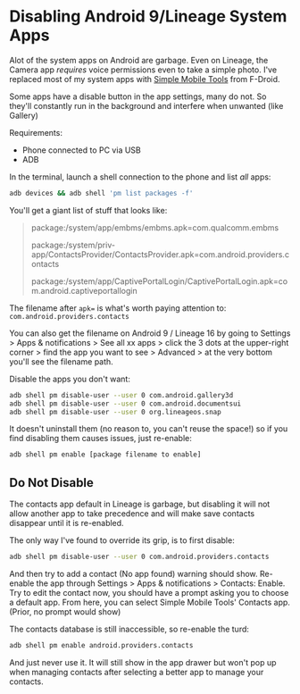 # Disabling Android 9/Lineage System Apps
Alot of the system apps on Android are garbage.  Even on Lineage, the Camera app *requires* voice permissions even to take a simple photo.
I've replaced most of my system apps with [Simple Mobile Tools](https://www.simplemobiletools.com/) from F-Droid.

Some apps have a disable button in the app settings, many do not.  So they'll constantly run in the background and interfere when unwanted (like Gallery)

Requirements:
- Phone connected to PC via USB
- ADB

In the terminal, launch a shell connection to the phone and list *all* apps:
```bash
adb devices && adb shell 'pm list packages -f'
```

You'll get a giant list of stuff that looks like:
> package:/system/app/embms/embms.apk=com.qualcomm.embms
>
> package:/system/priv-app/ContactsProvider/ContactsProvider.apk=com.android.providers.contacts
>
> package:/system/app/CaptivePortalLogin/CaptivePortalLogin.apk=com.android.captiveportallogin

The filename after `apk=` is what's worth paying attention to: `com.android.providers.contacts`

You can also get the filename on Android 9 / Lineage 16 by going to Settings > Apps & notifications > See all xx apps > click the 3 dots at the upper-right corner > find the app you want to see > Advanced > at the very bottom you'll see the filename path.

Disable the apps you don't want:
```bash
adb shell pm disable-user --user 0 com.android.gallery3d
adb shell pm disable-user --user 0 com.android.documentsui
adb shell pm disable-user --user 0 org.lineageos.snap
```

It doesn't uninstall them (no reason to, you can't reuse the space!) so if you find disabling them causes issues, just re-enable:
```bash
adb shell pm enable [package filename to enable]
```

## Do Not Disable
The contacts app default in Lineage is garbage, but disabling it will not allow another app to take precedence and will make save contacts disappear until it is re-enabled.  

The only way I've found to override its grip, is to first disable:
```bash
adb shell pm disable-user --user 0 com.android.providers.contacts
```

And then try to add a contact (No app found) warning should show.  Re-enable the app through Settings > Apps & notifications > Contacts: Enable.  Try to edit the contact now, you should have a prompt asking you to choose a default app.  From here, you can select Simple Mobile Tools' Contacts app. (Prior, no prompt would show)

The contacts database is still inaccessible, so re-enable the turd:
```bash
adb shell pm enable android.providers.contacts
```

And just never use it.  It will still show in the app drawer but won't pop up when managing contacts after selecting a better app to manage your contacts.
